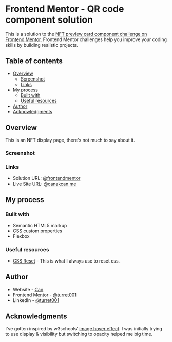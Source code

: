 # Frontend Mentor - QR code component solution

This is a solution to the [NFT preview card component challenge on Frontend Mentor](https://www.frontendmentor.io/challenges/nft-preview-card-component-SbdUL_w0U). Frontend Mentor challenges help you improve your coding skills by building realistic projects. 

## Table of contents

- [Overview](#overview)
  - [Screenshot](#screenshot)
  - [Links](#links)
- [My process](#my-process)
  - [Built with](#built-with)
  - [Useful resources](#useful-resources)
- [Author](#author)
- [Acknowledgments](#acknowledgments)


## Overview
This is an NFT display page, there's not much to say about it.

### Screenshot


### Links

- Solution URL: [@frontendmentor](https://www.frontendmentor.io/solutions/nft-card-display-page-9C0WE9kS79)
- Live Site URL: [@canakcan.me](https://canakcan.me/NFT-Card/)

## My process

### Built with

- Semantic HTML5 markup
- CSS custom properties
- Flexbox

### Useful resources

- [CSS Reset](https://piccalil.li/blog/a-modern-css-reset/) - This is what I always use to reset css.


## Author

- Website - [Can](https://www.canakcan.me)
- Frontend Mentor - [@turret001](https://www.frontendmentor.io/profile/turret001)
- LinkedIn - [@turret001](https://www.linkedin.com/in/kemalcanakcan/)


## Acknowledgments

I've gotten inspired by w3schools' [image hover effect](https://www.w3schools.com/howto/howto_css_image_overlay.asp). I was initially trying to use display & visibility but switching to opacity helped me big time.